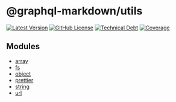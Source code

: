 # @graphql-markdown/utils

[![Latest Version](https://img.shields.io/npm/v/@graphql-markdown/utils?style=flat-square)](https://www.npmjs.com/package/@graphql-markdown/utils)
[![GitHub License](https://img.shields.io/github/license/graphql-markdown/graphql-markdown?style=flat-square)](https://raw.githubusercontent.com/graphql-markdown/graphql-markdown/main/LICENSE)
[![Technical Debt](https://sonarcloud.io/api/project_badges/measure?project=graphql-markdown_utils&metric=sqale_index)](https://sonarcloud.io/summary/new_code?id=graphql-markdown_utils)
[![Coverage](https://sonarcloud.io/api/project_badges/measure?project=graphql-markdown_utils&metric=coverage)](https://sonarcloud.io/summary/new_code?id=graphql-markdown_utils)

## Modules

- [array](docs/array.md)
- [fs](docs/fs.md)
- [object](docs/object.md)
- [prettier](docs/prettier.md)
- [string](docs/string.md)
- [url](docs/url.md)

